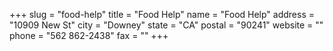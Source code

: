 +++
slug = "food-help"
title = "Food Help"
name = "Food Help"
address = "10909 New St"
city = "Downey"
state = "CA"
postal = "90241"
website = ""
phone = "562 862-2438"
fax = ""
+++
